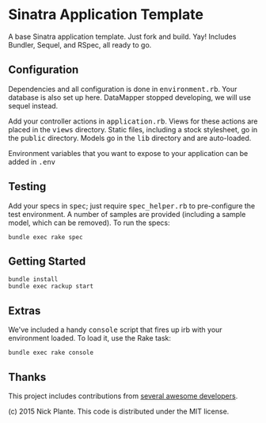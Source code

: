 # Sinatra Application Template

A base Sinatra application template. Just fork and build. Yay!
Includes Bundler, Sequel, and RSpec, all ready to go.

## Configuration

Dependencies and all configuration is done in <tt>environment.rb</tt>. Your
database is also set up here. 
DataMapper stopped developing, we will use sequel instead.

Add your controller actions in <tt>application.rb</tt>. Views for these actions
are placed in the <tt>views</tt> directory. Static files, including a stock
stylesheet, go in the <tt>public</tt> directory. Models go in the <tt>lib</tt>
directory and are auto-loaded.

Environment variables that you want to expose to your application can be added
in <tt>.env</tt>

## Testing

Add your specs in <tt>spec</tt>; just require <tt>spec_helper.rb</tt> to
pre-configure the test environment. A number of samples are provided (including
a sample model, which can be removed). To run the specs:

    bundle exec rake spec

## Getting Started

    bundle install
    bundle exec rackup start

## Extras

We've included a handy <tt>console</tt> script that fires up irb with your
environment loaded. To load it, use the Rake task:

    bundle exec rake console

## Thanks

This project includes contributions from [several awesome developers](https://github.com/zapnap/sinatra-template/graphs/contributors).

(c) 2015 Nick Plante. This code is distributed under the MIT license.
